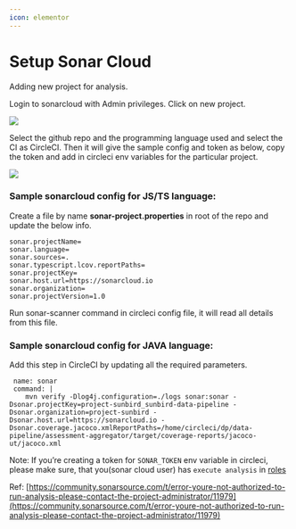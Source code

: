 ```yaml
---
icon: elementor
---
```


# Setup Sonar Cloud

Adding new project for analysis.

Login to sonarcloud with Admin privileges. Click on new project.

![](../../../../.gitbook/assets/1878982657.png)

Select the github repo and the programming language used and select the CI as CircleCI. Then it will give the sample config and token as below, copy the token and add in circleci env variables for the particular project.

![](../../../../.gitbook/assets/1871970399.png)

### Sample sonarcloud config for JS/TS language: <a href="#sonarcloud-samplesonarcloudconfigforjs-tslanguage" id="sonarcloud-samplesonarcloudconfigforjs-tslanguage"></a>

Create a file by name **sonar-project.properties** in root of the repo and update the below info.

```
sonar.projectName=
sonar.language=
sonar.sources=.
sonar.typescript.lcov.reportPaths=
sonar.projectKey=
sonar.host.url=https://sonarcloud.io
sonar.organization=
sonar.projectVersion=1.0
```

Run sonar-scanner command in circleci config file, it will read all details from this file.

### Sample sonarcloud config for JAVA language: <a href="#sonarcloud-samplesonarcloudconfigforjavalanguage" id="sonarcloud-samplesonarcloudconfigforjavalanguage"></a>

Add this step in CircleCI by updating all the required parameters.

```
 name: sonar
 command: |
    mvn verify -Dlog4j.configuration=./logs sonar:sonar -Dsonar.projectKey=project-sunbird_sunbird-data-pipeline -Dsonar.organization=project-sunbird -Dsonar.host.url=https://sonarcloud.io -Dsonar.coverage.jacoco.xmlReportPaths=/home/circleci/dp/data-pipeline/assessment-aggregator/target/coverage-reports/jacoco-ut/jacoco.xml
```

Note: If you’re creating a token for `SONAR_TOKEN` env variable in circleci, please make sure, that you(sonar cloud user) has `execute analysis` in [roles](https://sonarcloud.io/organizations/sunbird-ed/permissions)

Ref: [https://community.sonarsource.com/t/error-youre-not-authorized-to-run-analysis-please-contact-the-project-administrator/11979](https://community.sonarsource.com/t/error-youre-not-authorized-to-run-analysis-please-contact-the-project-administrator/11979)
